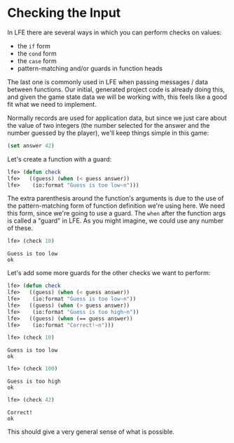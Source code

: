 # Checking the Input

In LFE there are several ways in which you can perform checks on values:

* the `if` form
* the `cond` form
* the `case` form
* pattern-matching and/or guards in function heads

The last one is commonly used in LFE when passing messages / data between functions. Our initial, generated project code is already doing this, and given the game state data we will be working with, this feels like a good fit what we need to implement.

Normally records are used for application data, but since we just care about the value of two integers (the number selected for the answer and the number guessed by the player), we'll keep things simple in this game:

```lisp
(set answer 42)
```

Let's create a function with a guard:

```lisp
lfe> (defun check
lfe>   ((guess) (when (< guess answer))
lfe>    (io:format "Guess is too low~n")))
```

The extra parenthesis around the function's arguments is due to the use of the pattern-matching form of function definition we're using here. We need this form, since we're going to use a guard. The `when` after the function args is called a "guard" in LFE. As you might imagine, we could use any number of these. 

```lisp
lfe> (check 10)
```

```text
Guess is too low
ok
```

Let's add some more guards for the other checks we want to perform:

```lisp
lfe> (defun check
lfe>   ((guess) (when (< guess answer))
lfe>    (io:format "Guess is too low~n"))
lfe>   ((guess) (when (> guess answer))
lfe>    (io:format "Guess is too high~n"))
lfe>   ((guess) (when (== guess answer))
lfe>    (io:format "Correct!~n")))
```

```lisp
lfe> (check 10)
```
```
Guess is too low
ok
```
```lisp
lfe> (check 100)
```
```
Guess is too high
ok
```
```lisp
lfe> (check 42)
```
```
Correct!
ok
```

This should give a very general sense of what is possible.

